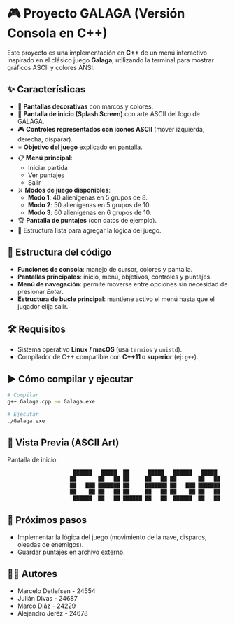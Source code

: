 # 🎮 Proyecto GALAGA (Versión Consola en C++)

Este proyecto es una implementación en **C++** de un menú interactivo inspirado en el clásico juego **Galaga**, utilizando la terminal para mostrar gráficos ASCII y colores ANSI.

## ✨ Características

- 🎨 **Pantallas decorativas** con marcos y colores.
- 🚀 **Pantalla de inicio (Splash Screen)** con arte ASCII del logo de GALAGA.
- 🎮 **Controles representados con iconos ASCII** (mover izquierda, derecha, disparar).
- ⭐ **Objetivo del juego** explicado en pantalla.
- 📋 **Menú principal**:
  - Iniciar partida
  - Ver puntajes
  - Salir
- ⚔️ **Modos de juego disponibles**:
  - **Modo 1**: 40 alienígenas en 5 grupos de 8.
  - **Modo 2**: 50 alienígenas en 5 grupos de 10.
  - **Modo 3**: 60 alienígenas en 6 grupos de 10.
- 🏆 **Pantalla de puntajes** (con datos de ejemplo).
- 👾 Estructura lista para agregar la lógica del juego.

## 📂 Estructura del código

- **Funciones de consola**: manejo de cursor, colores y pantalla.
- **Pantallas principales**: inicio, menú, objetivos, controles y puntajes.
- **Menú de navegación**: permite moverse entre opciones sin necesidad de presionar *Enter*.
- **Estructura de bucle principal**: mantiene activo el menú hasta que el jugador elija salir.

## 🛠️ Requisitos

- Sistema operativo **Linux / macOS** (usa `termios` y `unistd`).
- Compilador de C++ compatible con **C++11 o superior** (ej: `g++`).

## ▶️ Cómo compilar y ejecutar

```bash
# Compilar
g++ Galaga.cpp -o Galaga.exe

# Ejecutar
./Galaga.exe
```

## 📸 Vista Previa (ASCII Art)

Pantalla de inicio:
```bash
                     ██████   █████  ██      █████   ██████   █████ 
                    ██       ██   ██ ██     ██   ██ ██       ██   ██
                    ██   ███ ███████ ██     ███████ ██   ███ ███████
                    ██    ██ ██   ██ ██     ██   ██ ██    ██ ██   ██
                     ██████  ██   ██ ██████ ██   ██  ██████  ██   ██

```

## 🚧 Próximos pasos

 - Implementar la lógica del juego (movimiento de la nave, disparos, oleadas de enemigos).
 - Guardar puntajes en archivo externo.

## 👨‍💻 Autores

 - Marcelo Detlefsen - 24554
 - Julián Divas - 24687
 - Marco Diáz - 24229
 - Alejandro Jeréz - 24678